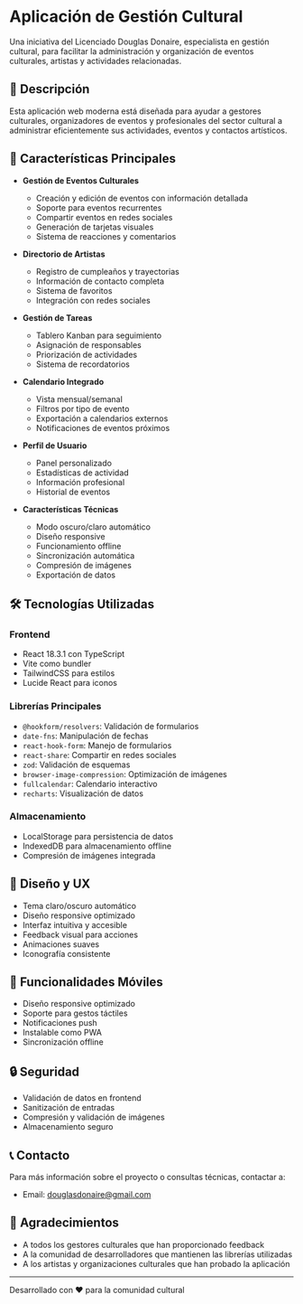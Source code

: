 # Aplicación de Gestión Cultural

Una iniciativa del Licenciado Douglas Donaire, especialista en gestión cultural, para facilitar la administración y organización de eventos culturales, artistas y actividades relacionadas.

## 🎯 Descripción

Esta aplicación web moderna está diseñada para ayudar a gestores culturales, organizadores de eventos y profesionales del sector cultural a administrar eficientemente sus actividades, eventos y contactos artísticos.

## 🚀 Características Principales

- **Gestión de Eventos Culturales**
  - Creación y edición de eventos con información detallada
  - Soporte para eventos recurrentes
  - Compartir eventos en redes sociales
  - Generación de tarjetas visuales
  - Sistema de reacciones y comentarios

- **Directorio de Artistas**
  - Registro de cumpleaños y trayectorias
  - Información de contacto completa
  - Sistema de favoritos
  - Integración con redes sociales

- **Gestión de Tareas**
  - Tablero Kanban para seguimiento
  - Asignación de responsables
  - Priorización de actividades
  - Sistema de recordatorios

- **Calendario Integrado**
  - Vista mensual/semanal
  - Filtros por tipo de evento
  - Exportación a calendarios externos
  - Notificaciones de eventos próximos

- **Perfil de Usuario**
  - Panel personalizado
  - Estadísticas de actividad
  - Información profesional
  - Historial de eventos

- **Características Técnicas**
  - Modo oscuro/claro automático
  - Diseño responsive
  - Funcionamiento offline
  - Sincronización automática
  - Compresión de imágenes
  - Exportación de datos

## 🛠️ Tecnologías Utilizadas

### Frontend
- React 18.3.1 con TypeScript
- Vite como bundler
- TailwindCSS para estilos
- Lucide React para iconos

### Librerías Principales
- `@hookform/resolvers`: Validación de formularios
- `date-fns`: Manipulación de fechas
- `react-hook-form`: Manejo de formularios
- `react-share`: Compartir en redes sociales
- `zod`: Validación de esquemas
- `browser-image-compression`: Optimización de imágenes
- `fullcalendar`: Calendario interactivo
- `recharts`: Visualización de datos

### Almacenamiento
- LocalStorage para persistencia de datos
- IndexedDB para almacenamiento offline
- Compresión de imágenes integrada

## 🎨 Diseño y UX

- Tema claro/oscuro automático
- Diseño responsive optimizado
- Interfaz intuitiva y accesible
- Feedback visual para acciones
- Animaciones suaves
- Iconografía consistente

## 📱 Funcionalidades Móviles

- Diseño responsive optimizado
- Soporte para gestos táctiles
- Notificaciones push
- Instalable como PWA
- Sincronización offline

## 🔒 Seguridad

- Validación de datos en frontend
- Sanitización de entradas
- Compresión y validación de imágenes
- Almacenamiento seguro

## 📞 Contacto

Para más información sobre el proyecto o consultas técnicas, contactar a:

- Email: douglasdonaire@gmail.com

## 🙏 Agradecimientos

- A todos los gestores culturales que han proporcionado feedback
- A la comunidad de desarrolladores que mantienen las librerías utilizadas
- A los artistas y organizaciones culturales que han probado la aplicación

---

Desarrollado con ❤️ para la comunidad cultural